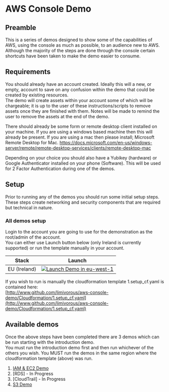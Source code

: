# AWS Console Demo
## Preamble
This is a series of demos designed to show some of the capabilities of AWS, using the console as much as possible, to an audience new to AWS.  
Although the majority of the steps are done through the console certain shortcuts have been taken to make the demo easier to consume.


## Requirements
You should already have an account created. Ideally this will a new, or empty, account to save on any confusion within the demo that could be created by existing resources.  
The demo will create assets within your account some of which will be chargeable; it is up to the user of these instructions/scripts to remove assets once they are finished with them. Notes will be made to remind the user to remove the assets at the end of the demo.

There should already be some form or remote desktop client installed on your machine. If you are using a windows based machine then this will already be present. If you are using a mac then please install; 
Microsoft Remote Desktop for Mac.
https://docs.microsoft.com/en-us/windows-server/remote/remote-desktop-services/clients/remote-desktop-mac

Depending on your choice you should also have a Yubikey (hardware) or Google Authenticator installed on your phone (Software). This will be used for 2 Factor Authentication during one of the demos.


## Setup
Prior to running any of the demos you should run some initial setup steps. These steps create networking and security components that are required but technical in nature.

### All demos setup
Login to the account you are going to use for the demonstration as the root/admin of the account.  
You can either use Launch button below (only Ireland is currently supported) or run the template manually in your account.  

Stack| Launch
------|-----
EU (Ireland) | [![Launch Demo in eu-west-1](http://docs.aws.amazon.com/AWSCloudFormation/latest/UserGuide/images/cloudformation-launch-stack-button.png)](https://console.aws.amazon.com/cloudformation/home?region=eu-west-1#/stacks/new?stackName=ConsoleDemo&templateURL=https://s3-eu-west-1.amazonaws.com/github-limivorous/aws-console-demo/1.setup_cf.yaml)


If you wish to run is manually the cloudformation template 1.setup_cf.yaml is contained here:  
[http://www.github.com/limivorous/aws-console-demo/Cloudformation/1.setup_cf.yaml](http://www.github.com/limivorous/aws-console-demo/Cloudformation/1.setup_cf.yaml)

## Available demos
Once the above steps have been completed there are 3 demos which can be run starting with the introduction demo.  
You must run the introduction demo first and then run whichever of the others you wish. You MUST run the demos in the same region where the cloudformation template (above) was run.
1. [IAM & EC2 Demo](Documentation/1.IAMEC2.Demo.md)
2. [RDS] - In Progress
3. [CloudTrail] - In Progress
4. [S3 Demo](Documentation/4.S3.Demo.md)
